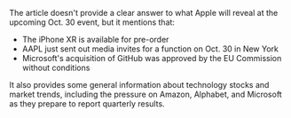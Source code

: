 The article doesn't provide a clear answer to what Apple will reveal at the upcoming Oct. 30 event, but it mentions that:

* The iPhone XR is available for pre-order
* AAPL just sent out media invites for a function on Oct. 30 in New York
* Microsoft's acquisition of GitHub was approved by the EU Commission without conditions

It also provides some general information about technology stocks and market trends, including the pressure on Amazon, Alphabet, and Microsoft as they prepare to report quarterly results.